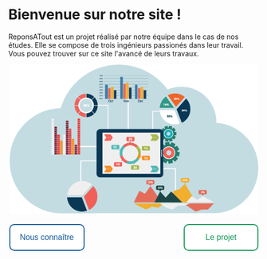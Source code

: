 <head>
  <meta charset="utf-8" />
  <title>RéponsAtout</title>
  
  <style>
    .button {
      border: none;
      color: white;
      border-radius: 10px;
      text-align: center;
      text-decoration: none;
      display: inline-block;
      font-size: 16px;
      margin: 4px 2px;
      transition-duration: 1s;
      cursor: pointer;
    }
    .button1 {
      background-color: white; 
      color: #165A97; 
      padding: 16px 19px;
      border: 2px solid #165A97;
    }
    .button1:hover {
      background-color: #165A97;
      color: white;
    }
    .button2 {
      background-color: white; 
      color: #159758;
      padding: 16px 42px;
      border: 2px solid #159758;
    }
    .button2:hover {
      background-color: #159758;
      color: white;
    }
  </style>
  
</head>


# Bienvenue sur notre site !

ReponsATout est un projet réalisé par notre équipe dans le cas de nos études. Elle se compose de trois ingénieurs passionés dans leur travail.
Vous pouvez trouver sur ce site l'avancé de leurs travaux.

<div style="text-align:center"><img src="./assets/Images/page_p.png" width="500" height="300"/></div>

<button class="button button1" onclick="window.location.href = 'https://eva-joly.github.io/ReponsAtout/assets/pages/01_nous_connaitre';">Nous connaître</button>
<button class="button button2" style="float:right" onclick="window.location.href = 'https://eva-joly.github.io/ReponsAtout/assets/pages/02_le_projet';">Le projet</button>
